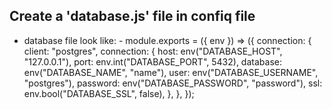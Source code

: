 ## Create a 'database.js' file in confiq file

- database file look like: -
  module.exports = ({ env }) => ({
  connection: {
  client: "postgres",
  connection: {
  host: env("DATABASE_HOST", "127.0.0.1"),
  port: env.int("DATABASE_PORT", 5432),
  database: env("DATABASE_NAME", "name"),
  user: env("DATABASE_USERNAME", "postgres"),
  password: env("DATABASE_PASSWORD", "password"),
  ssl: env.bool("DATABASE_SSL", false),
  },
  },
  });
